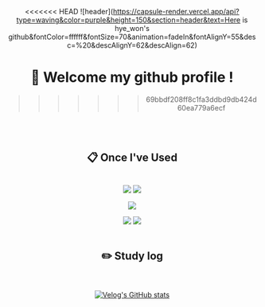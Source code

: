 <div align="center"> 

<<<<<<< HEAD
![header](https://capsule-render.vercel.app/api?type=waving&color=purple&height=150&section=header&text=Here is hye_won's github&fontColor=ffffff&fontSize=70&animation=fadeIn&fontAlignY=55&desc=%20&descAlignY=62&descAlign=62)
  

#  :wave: Welcome my github profile !
>>>>>>> 69bbdf208ff8c1fa3ddbd9db424d60ea779a6ecf

  
 <br/>
 <br/>
  
##  :clipboard: Once I've Used 
  
 <br/>

<img src="https://img.shields.io/badge/JavaScript-F7DF1E?style=for-the-badge&logo=JavaScript&logoColor=white">

<img src="https://img.shields.io/badge/HTML5-E34F26?style=for-the-badge&logo=HTML5&logoColor=white">

<img src="https://img.shields.io/badge/CSS3-1572B6?style=for-the-badge&logo=CSS3&logoColor=white"> <br>

<img src="https://img.shields.io/badge/github-181717?style=for-the-badge&logo=github&logoColor=white">

<img src="https://img.shields.io/badge/VSCode-007ACC?style=for-the-badge&logo=VisualStudioCode&logoColor=white">
 
   <br/>
   <br/>
 
## :pencil2: Study log
 
  <br/>

[![Velog's GitHub stats](https://velog-readme-stats.vercel.app/api?name=somm&color=dark)](https://velog.io/@turtle_hw)
</div>
